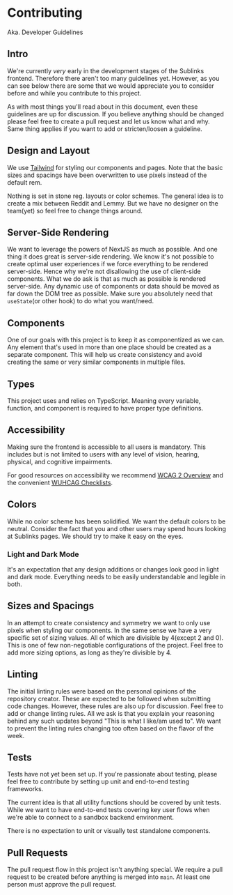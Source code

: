 # Contributing
Aka. Developer Guidelines

## Intro

We're currently _very_ early in the development stages of the Sublinks frontend. Therefore there aren't too many guidelines yet. However, as you can see below there are some that we would appreciate you to consider before and while you contribute to this project.

As with most things you'll read about in this document, even these guidelines are up for discussion. If you believe anything should be changed please feel free to create a pull request and let us know what and why. Same thing applies if you want to add or stricten/loosen a guideline.

## Design and Layout

We use [Tailwind](https://tailwindui.com/) for styling our components and pages. Note that the basic sizes and spacings have been overwritten to use pixels instead of the default rem.

Nothing is set in stone reg. layouts or color schemes. The general idea is to create a mix between Reddit and Lemmy. But we have no designer on the team(yet) so feel free to change things around.

## Server-Side Rendering

We want to leverage the powers of NextJS as much as possible. And one thing it does great is server-side rendering. We know it's not possible to create optimal user experiences if we force everything to be rendered server-side. Hence why we're not disallowing the use of client-side components. What we do ask is that as much as possible is rendered server-side. Any dynamic use of components or data should be moved as far down the DOM tree as possible. Make sure you absolutely need that `useState`(or other hook) to do what you want/need.

## Components

One of our goals with this project is to keep it as componentized as we can. Any element that's used in more than one place should be created as a separate component. This will help us create consistency and avoid creating the same or very similar components in multiple files.

## Types

This project uses and relies on TypeScript. Meaning every variable, function, and component is required to have proper type definitions.

## Accessibility

Making sure the frontend is accessible to all users is mandatory. This includes but is not limited to users with any level of vision, hearing, physical, and cognitive impairments.

For good resources on accessibility we recommend [WCAG 2 Overview](https://www.w3.org/WAI/standards-guidelines/wcag/) and the convenient [WUHCAG Checklists](https://www.wuhcag.com/wcag-checklist/).

## Colors

While no color scheme has been solidified. We want the default colors to be neutral. Consider the fact that you and other users may spend hours looking at Sublinks pages. We should try to make it easy on the eyes.

### Light and Dark Mode

It's an expectation that any design additions or changes look good in light and dark mode. Everything needs to be easily understandable and legible in both.

## Sizes and Spacings

In an attempt to create consistency and symmetry we want to only use pixels when styling our components. In the same sense we have a very specific set of sizing values. All of which are divisible by 4(except 2 and 0). This is one of few non-negotiable configurations of the project. Feel free to add more sizing options, as long as they're divisible by 4.

## Linting

The initial linting rules were based on the personal opinions of the repository creator. These are expected to be followed when submitting code changes. However, these rules are also up for discussion. Feel free to add or change linting rules. All we ask is that you explain your reasoning behind any such updates beyond "This is what I like/am used to". We want to prevent the linting rules changing too often based on the flavor of the week.

## Tests

Tests have not yet been set up. If you're passionate about testing, please feel free to contribute by setting up unit and end-to-end testing frameworks.

The current idea is that all utility functions should be covered by unit tests. While we want to have end-to-end tests covering key user flows when we're able to connect to a sandbox backend environment.

There is no expectation to unit or visually test standalone components.

## Pull Requests

The pull request flow in this project isn't anything special. We require a pull request to be created before anything is merged into `main`. At least one person must approve the pull request.


